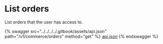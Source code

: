 # List orders

List orders that the user has access to.

{% swagger src="../../../../.gitbook/assets/api.json" path="/v1/commerce/orders" method="get" %}
[api.json](../../../../.gitbook/assets/api.json)
{% endswagger %}
